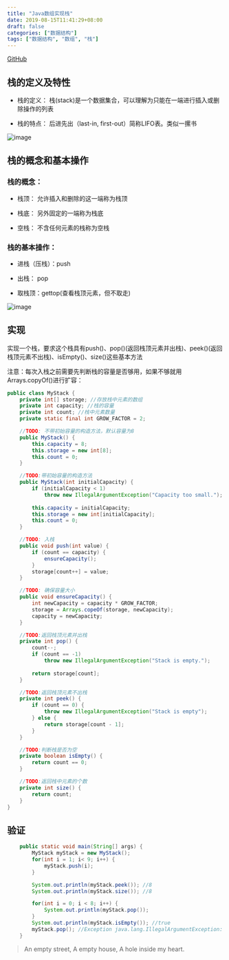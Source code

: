 ```yaml
---
title: "Java数组实现栈"
date: 2019-08-15T11:41:29+08:00
draft: false
categories: ["数据结构"]
tags: ["数据结构", "数组", "栈"]
---
```


[GitHub](https://github.com/wangwq08/BlogCode/tree/master/src/main/java/com/wangwq/blogcode)

## 栈的定义及特性

* 栈的定义： 栈(stack)是一个数据集合，可以理解为只能在一端进行插入或删除操作的列表

* 栈的特点： 后进先出（last-in, first-out）简称LIFO表。类似一摞书

![image](https://img2018.cnblogs.com/blog/1311506/201809/1311506-20180921142000463-953388146.png)

## 栈的概念和基本操作

### 栈的概念：

* 栈顶： 允许插入和删除的这一端称为栈顶

* 栈底： 另外固定的一端称为栈底

* 空栈： 不含任何元素的栈称为空栈

### 栈的基本操作：

* 进栈（压栈）：push

* 出栈： pop

* 取栈顶：gettop(查看栈顶元素，但不取走)

![image](https://img2018.cnblogs.com/blog/1311506/201809/1311506-20180921142200385-1413827597.png)

## 实现

实现一个栈，要求这个栈具有push()、pop()(返回栈顶元素并出栈)、peek()(返回栈顶元素不出栈)、isEmpty()、size()这些基本方法

注意：每次入栈之前需要先判断栈的容量是否够用，如果不够就用Arrays.copyOf()进行扩容：

```java
public class MyStack {
    private int[] storage; //存放栈中元素的数组
    private int capacity; //栈的容量
    private int count; //栈中元素数量
    private static final int GROW_FACTOR = 2;

    //TODO: 不带初始容量的构造方法，默认容量为8
    public MyStack() {
        this.capacity = 8;
        this.storage = new int[8];
        this.count = 0;
    }

    //TODO:带初始容量的构造方法
    public MyStack(int initialCapacity) {
        if (initialCapacity < 1) 
            throw new IllegalArgumentException("Capacity too small.");
        
        this.capacity = initialCapacity;
        this.storage = new int[initialCapacity];
        this.count = 0;
    }

    //TODO: 入栈
    public void push(int value) {
        if (count == capacity) {
            ensureCapacity();
        }
        storage[count++] = value;
    }

    //TODO: 确保容量大小
    public void ensureCapacity() {
        int newCapacity = capacity * GROW_FACTOR;
        storage = Arrays.copeOf(storage, newCapacity);
        capacity = newCapacity;
    }

    //TODO:返回栈顶元素并出栈
    private int pop() {
        count--;
        if (count == -1)
            throw new IllegalArgumentException("Stack is empty.");
        
        return storage[count];
    }

    //TODO:返回栈顶元素不出栈
    private int peek() {
        if (count == 0) {
            throw new IllegalArgumentException("Stack is empty");
        } else {
            return storage[count - 1];
        }
    }

    //TODO:判断栈是否为空
    private boolean isEmpty() {
        return count == 0;
    }

    //TODO:返回栈中元素的个数
    private int size() {
        return count;
    }
}
```

## 验证

```java
    public static void main(String[] args) {
        MyStack myStack = new MyStack();
        for(int i = 1; i< 9; i++) {
            myStack.push(i);
        }

        System.out.println(myStack.peek()); //8
        System.out.println(myStack.size()); //8

        for(int i = 0; i < 8; i++) {
            System.out.println(myStack.pop());
        }
        System.out.println(myStack.isEmpty()); //true
        myStack.pop(); //Exception java.lang.IllegalArgumentException: Stack is empty
    }
```

> An empty street, A empty house, A hole inside my heart.